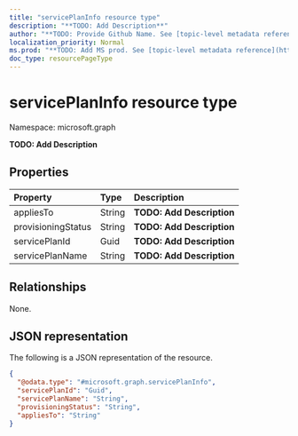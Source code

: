 ```yaml
---
title: "servicePlanInfo resource type"
description: "**TODO: Add Description**"
author: "**TODO: Provide Github Name. See [topic-level metadata reference](https://msgo.azurewebsites.net/add/document/guidelines/metadata.html#topic-level-metadata)**"
localization_priority: Normal
ms.prod: "**TODO: Add MS prod. See [topic-level metadata reference](https://msgo.azurewebsites.net/add/document/guidelines/metadata.html#topic-level-metadata)**"
doc_type: resourcePageType
---
```


# servicePlanInfo resource type

Namespace: microsoft.graph

**TODO: Add Description**

## Properties
|Property|Type|Description|
|:---|:---|:---|
|appliesTo|String|**TODO: Add Description**|
|provisioningStatus|String|**TODO: Add Description**|
|servicePlanId|Guid|**TODO: Add Description**|
|servicePlanName|String|**TODO: Add Description**|

## Relationships
None.

## JSON representation
The following is a JSON representation of the resource.
<!-- {
  "blockType": "resource",
  "@odata.type": "microsoft.graph.servicePlanInfo"
}
-->
``` json
{
  "@odata.type": "#microsoft.graph.servicePlanInfo",
  "servicePlanId": "Guid",
  "servicePlanName": "String",
  "provisioningStatus": "String",
  "appliesTo": "String"
}
```

